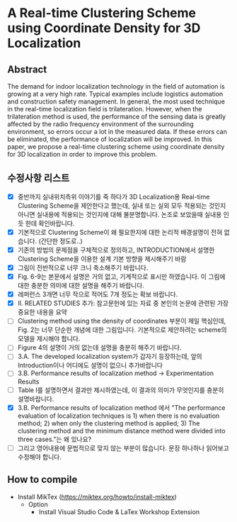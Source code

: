 # A Real-time Clustering Scheme using Coordinate Density for 3D Localization

## Abstract

The demand for indoor localization technology in the field of automation is growing at a very high rate. Typical examples include logistics automation and construction safety management. In general, the most used technique in the real-time localization field is trilateration. However, when the trilateration method is used, the performance of the sensing data is greatly affected by the radio frequency environment of the surrounding environment, so errors occur a lot in the measured data. If these errors can be eliminated, the performance of localization will be improved. In this paper, we propose a real-time clustering scheme using coordinate density for 3D localization in order to improve this problem.

## 수정사항 리스트

- [x] 중반까지 실내위치측위 이야기를 죽 하다가 3D Localization용 Real-time Clustering Scheme을 제안한다고 했는데, 실내 또는 실외 모두 적용되는 것인지 아니면 실내용에 적용되는 것인지에 대해 불분명합니다. 논조로 보았을때 실내용 인듯 한데 확인바랍니다.
- [x] 기본적으로 Clustering Scheme이 왜 필요한지에 대한 논리적 배경설명이 전혀 없습니다. (간단한 정도로..)
- [x] 기존의 방법의 문제점을 구체적으로 정의하고, INTRODUCTION에서 설명한 Clustering Scheme을 이용한 설계 기본 방향을 제시해주기 바람
- [x] 그림이 전반적으로 너무 크니 축소해주기 바랍니다.
- [x] Fig. 6-9는 본문에서 설명은 거의 없고, 기계적으로 표시만 하였습니다. 이 그림에 대한 충분한 의미에 대한 설명을 해주기 바랍니다.
- [x] 레퍼런스 3개면 너무 작으로 적어도 7개 정도는 확보 바랍니다.
- [x] II. RELATED STUDIES 추가: 참고문헌에 있는 자료 중 본인의 논문에 관련된 가장 중요한 내용을 요약
- [ ] Clustering method using the density of coordinates 부분이 제일 핵심인데, Fig. 2는 너무 단순한 개념에 대한 그림입니다. 기본적으로 제안하려는 scheme의 모델을 제시해야 합니다.
- [ ] Figure 4의 설명이 거의 없는데 설명을 충분히 해주기 바랍니다.
- [ ] 3.A. The developed localization system가 갑자기 등장하는데, 앞의 Introduction이나 어디에도 설명이 없으니 추가바랍니다
- [ ] 3.B. Performance results of localization method -> Experimentation Results
- [ ] Table I를 설명하면서 결과만 제시하였는데, 이 결과의 의미가 무엇인지를 충분히 설명바랍니다.
- [x] 3.B. Performance results of localization method 에서 "The performance evaluation of localization techniques is 1) when there is no evaluation method; 2) when only the clustering method is applied; 3) The clustering method and the minimum distance method were divided into three cases."는 왜 있나요?
- [ ] 그리고 영어내용에 문법적으로 맞지 않는 부분이 많습니다. 문장 하나하나 읽어보고 수정해야 합니다.

## How to compile

- Install MikTex (<https://miktex.org/howto/install-miktex>)
  - Option
    - Install Visual Studio Code & LaTex Workshop Extension
